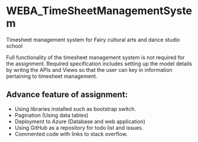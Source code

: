 # WEBA_TimeSheetManagementSystem

Timesheet management system for Fairy cultural arts and dance studio school

Full functionality of the timesheet management system is not required for the assignment. Required specification includes setting up the model details by writng the APIs and Views so that the user can key in information pertaining to timesheet management.

## Advance feature of assignment:

- Using libraries installed such as bootstrap switch.
- Pagination (Using data tables)
- Deployment to Azure (Database and web application)
- Using GitHub as a repository for todo list and issues.
- Commented code with links to stack overflow.

